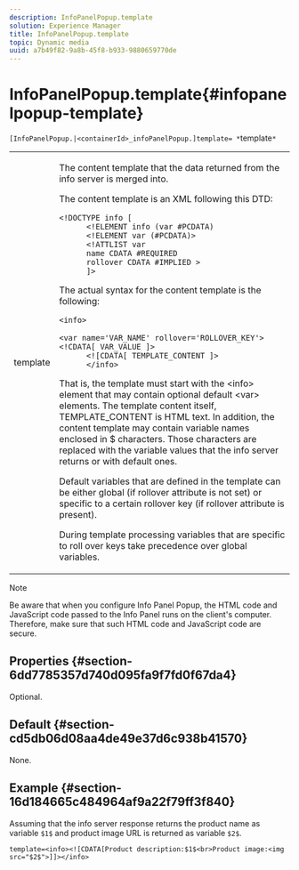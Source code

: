 ```yaml
---
description: InfoPanelPopup.template
solution: Experience Manager
title: InfoPanelPopup.template
topic: Dynamic media
uuid: a7b49f82-9a8b-45f8-b933-9880659770de
---
```


# InfoPanelPopup.template{#infopanelpopup-template}

`[InfoPanelPopup.|<containerId>_infoPanelPopup.]template= *`template`*`

<table id="table_A6B1B446A7AE4A4A8B552C07EC88E518"> 
 <tbody> 
  <tr> 
   <td> <p> <span class="codeph"><span class="varname"> template</span></span> </p> </td> 
   <td> <p>The content template that the data returned from the info server is merged into. </p> <p>The content template is an XML following this DTD: </p> <p> <code>&lt;!DOCTYPE&nbsp;info&nbsp;[
      &lt;!ELEMENT&nbsp;info&nbsp;(var&nbsp;#PCDATA)
      &lt;!ELEMENT&nbsp;var&nbsp;(#PCDATA)&gt;
      &lt;!ATTLIST&nbsp;var&nbsp;
      name&nbsp;CDATA&nbsp;#REQUIRED
      rollover&nbsp;CDATA&nbsp;#IMPLIED&nbsp;&gt;
      ]&gt;</code> </p> <p>The actual syntax for the content template is the following: </p> <p> <code>&lt;info&gt;
      &lt;var&nbsp;name='VAR_NAME'&nbsp;rollover='ROLLOVER_KEY'&gt;&lt;!CDATA[&nbsp;VAR_VALUE&nbsp;]&gt;
      &lt;![CDATA[&nbsp;TEMPLATE_CONTENT&nbsp;]&gt;
      &lt;/info&gt;</code> </p> <p>That is, the template must start with the <span class="codeph"> &lt;info&gt;</span> element that may contain optional default <span class="codeph"> &lt;var&gt;</span> elements. The template content itself, <span class="codeph"> TEMPLATE_CONTENT</span> is HTML text. In addition, the content template may contain variable names enclosed in <span class="codeph"> $</span> characters. Those characters are replaced with the variable values that the info server returns or with default ones. </p> <p>Default variables that are defined in the template can be either global (if rollover attribute is not set) or specific to a certain rollover key (if rollover attribute is present). </p> <p>During template processing variables that are specific to roll over keys take precedence over global variables. </p> </td> 
  </tr> 
 </tbody> 
</table>

>[!NOTE]
>
>Be aware that when you configure Info Panel Popup, the HTML code and JavaScript code passed to the Info Panel runs on the client's computer. Therefore, make sure that such HTML code and JavaScript code are secure.

## Properties {#section-6dd7785357d740d095fa9f7fd0f67da4}

Optional.

## Default {#section-cd5db06d08aa4de49e37d6c938b41570}

None.

## Example {#section-16d184665c484964af9a22f79ff3f840}

Assuming that the info server response returns the product name as variable `$1$` and product image URL is returned as variable `$2$`.

`template=<info><![CDATA[Product description:$1$<br>Product image:<img src="$2$">]]></info>`
